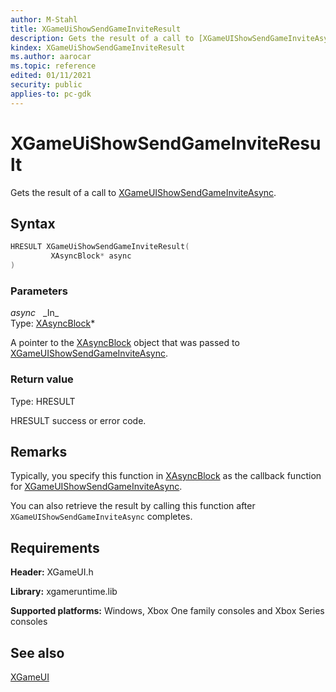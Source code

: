 ```yaml
---
author: M-Stahl
title: XGameUiShowSendGameInviteResult
description: Gets the result of a call to [XGameUIShowSendGameInviteAsync](xgameuishowsendgameinviteasync.md).
kindex: XGameUiShowSendGameInviteResult
ms.author: aarocar
ms.topic: reference
edited: 01/11/2021
security: public
applies-to: pc-gdk
---
```


# XGameUiShowSendGameInviteResult  

Gets the result of a call to [XGameUIShowSendGameInviteAsync](xgameuishowsendgameinviteasync.md).

<a id="syntaxSection"></a>

## Syntax  

```cpp
HRESULT XGameUiShowSendGameInviteResult(  
         XAsyncBlock* async  
)  
```  

<a id="parametersSection"></a>

### Parameters  

*async* &nbsp;&nbsp;\_In\_  
Type: [XAsyncBlock](../../xasync/structs/xasyncblock.md)\*  

A pointer to the [XAsyncBlock](../../xasync/structs/xasyncblock.md) object that was passed to [XGameUIShowSendGameInviteAsync](xgameuishowsendgameinviteasync.md).  

<a id="retvalSection"></a>

### Return value  

Type: HRESULT  

HRESULT success or error code.  

<a id="remarksSection"></a>

## Remarks  

Typically, you specify this function in [XAsyncBlock](../../xasync/structs/xasyncblock.md) as the callback function for [XGameUIShowSendGameInviteAsync](xgameuishowsendgameinviteasync.md).  

You can also retrieve the result by calling this function after `XGameUIShowSendGameInviteAsync` completes.  

<a id="requirementsSection"></a>

## Requirements  

**Header:** XGameUI.h  

**Library:** xgameruntime.lib  

**Supported platforms:** Windows, Xbox One family consoles and Xbox Series consoles  

<a id="seealsoSection"></a>

## See also  

[XGameUI](../xgameui_members.md)  
  